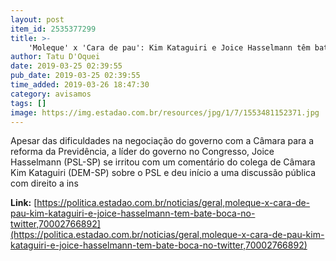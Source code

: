 ```yaml
---
layout: post
item_id: 2535377299
title: >-
    'Moleque' x 'Cara de pau': Kim Kataguiri e Joice Hasselmann têm bate-boca no Twitter
author: Tatu D'Oquei
date: 2019-03-25 02:39:55
pub_date: 2019-03-25 02:39:55
time_added: 2019-03-26 18:47:30
category: avisamos
tags: []
image: https://img.estadao.com.br/resources/jpg/1/7/1553481152371.jpg
---
```


Apesar das dificuldades na negociação do governo com a Câmara para a reforma da Previdência, a líder do governo no Congresso, Joice Hasselmann (PSL-SP) se irritou com um comentário do colega de Câmara Kim Kataguiri (DEM-SP) sobre o PSL e deu início a uma discussão pública com direito a ins

**Link:** [https://politica.estadao.com.br/noticias/geral,moleque-x-cara-de-pau-kim-kataguiri-e-joice-hasselmann-tem-bate-boca-no-twitter,70002766892](https://politica.estadao.com.br/noticias/geral,moleque-x-cara-de-pau-kim-kataguiri-e-joice-hasselmann-tem-bate-boca-no-twitter,70002766892)

